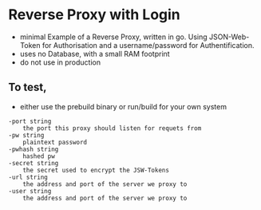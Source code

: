 # Reverse Proxy with Login
- minimal Example of a Reverse Proxy, written in go. Using JSON-Web-Token for Authorisation and a username/password for Authentification.
- uses no Database, with a small RAM footprint
- do not use in production

## To test,
- either use the prebuild binary or run/build for your own system

```
-port string
    the port this proxy should listen for requets from
-pw string
    plaintext password
-pwhash string
    hashed pw
-secret string
    the secret used to encrypt the JSW-Tokens
-url string
    the address and port of the server we proxy to
-user string
    the address and port of the server we proxy to
```

